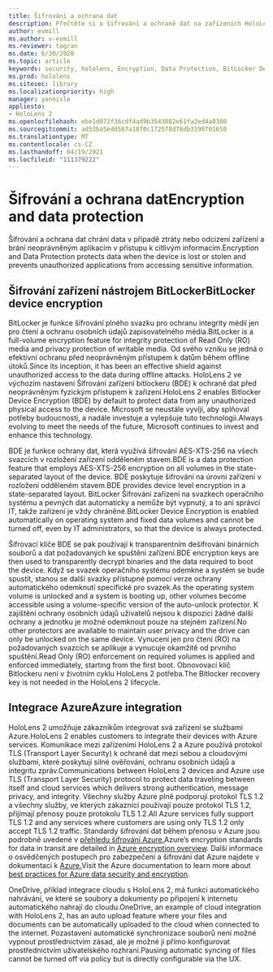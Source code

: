 ```yaml
---
title: Šifrování a ochrana dat
description: Přečtěte si o šifrování a ochraně dat na zařízeních HoloLens 2, včetně integrace BitLockeru a Azure.
author: evmill
ms.author: v-evmill
ms.reviewer: tagran
ms.date: 6/30/2020
ms.topic: article
keywords: security, hololens, Encryption, Data Protection, BitLocker Device, BitLocker, bitlocker, bitlocker encryption, azure integration,
ms.prod: hololens
ms.sitesec: library
ms.localizationpriority: high
manager: yannisle
appliesto:
- HoloLens 2
ms.openlocfilehash: ebe1d072f36cdf4ad9b3543882e61fa2ed4a0300
ms.sourcegitcommit: ad53ba5edd567a18f0c172578d78db3190701650
ms.translationtype: MT
ms.contentlocale: cs-CZ
ms.lasthandoff: 04/19/2021
ms.locfileid: "111379222"
---
```

# <a name="encryption-and-data-protection"></a><span data-ttu-id="2bcbe-104">Šifrování a ochrana dat</span><span class="sxs-lookup"><span data-stu-id="2bcbe-104">Encryption and data protection</span></span>

<span data-ttu-id="2bcbe-105">Šifrování a ochrana dat chrání data v případě ztráty nebo odcizení zařízení a brání neoprávněným aplikacím v přístupu k citlivým informacím.</span><span class="sxs-lookup"><span data-stu-id="2bcbe-105">Encryption and Data Protection protects data when the device is lost or stolen and prevents unauthorized applications from accessing sensitive information.</span></span>

## <a name="bitlocker-device-encryption"></a><span data-ttu-id="2bcbe-106">Šifrování zařízení nástrojem BitLocker</span><span class="sxs-lookup"><span data-stu-id="2bcbe-106">BitLocker device encryption</span></span>

<span data-ttu-id="2bcbe-107">BitLocker je funkce šifrování plného svazku pro ochranu integrity médií jen pro čtení a ochranu osobních údajů zapisovatelného média.</span><span class="sxs-lookup"><span data-stu-id="2bcbe-107">BitLocker is a full-volume encryption feature for integrity protection of Read Only (RO) media and privacy protection of writable media.</span></span>  <span data-ttu-id="2bcbe-108">Od svého vzniku se jedná o efektivní ochranu před neoprávněným přístupem k datům během offline útoků.</span><span class="sxs-lookup"><span data-stu-id="2bcbe-108">Since its inception, it has been an effective shield against unauthorized access to the data during offline attacks.</span></span> <span data-ttu-id="2bcbe-109">HoloLens 2 ve výchozím nastavení Šifrování zařízení bitlockeru (BDE) k ochraně dat před neoprávněným fyzickým přístupem k zařízení.</span><span class="sxs-lookup"><span data-stu-id="2bcbe-109">HoloLens 2 enables Bitlocker Device Encryption (BDE) by default to protect data from any unauthorized physical access to the device.</span></span> <span data-ttu-id="2bcbe-110">Microsoft se neustále vyvíjí, aby splňoval potřeby budoucnosti, a nadále investuje a vylepšuje tuto technologii.</span><span class="sxs-lookup"><span data-stu-id="2bcbe-110">Always evolving to meet the needs of the future, Microsoft continues to invest and enhance this technology.</span></span>

<span data-ttu-id="2bcbe-111">BDE je funkce ochrany dat, která využívá šifrování AES-XTS-256 na všech svazcích v rozložení zařízení odděleném stavem.</span><span class="sxs-lookup"><span data-stu-id="2bcbe-111">BDE is a data protection feature that employs AES-XTS-256 encryption on all volumes in the state-separated layout of the device.</span></span> <span data-ttu-id="2bcbe-112">BDE poskytuje šifrování na úrovni zařízení v rozložení odděleném stavem.</span><span class="sxs-lookup"><span data-stu-id="2bcbe-112">BDE provides device level encryption in a state-separated layout.</span></span> <span data-ttu-id="2bcbe-113">BitLocker Šifrování zařízení na svazkech operačního systému a pevných dat automaticky a nemůže být vypnutý, a to ani správci IT, takže zařízení je vždy chráněné.</span><span class="sxs-lookup"><span data-stu-id="2bcbe-113">BitLocker Device Encryption is enabled automatically on operating system and fixed data volumes and cannot be turned off, even by IT administrators, so that the device is always protected.</span></span>

<span data-ttu-id="2bcbe-114">Šifrovací klíče BDE se pak používají k transparentním dešifrování binárních souborů a dat požadovaných ke spuštění zařízení.</span><span class="sxs-lookup"><span data-stu-id="2bcbe-114">BDE encryption keys are then used to transparently decrypt binaries and the data required to boot the device.</span></span> <span data-ttu-id="2bcbe-115">Když se svazek operačního systému odemkne a systém se bude spustit, stanou se další svazky přístupné pomocí verze ochrany automatického odemknutí specifické pro svazek.</span><span class="sxs-lookup"><span data-stu-id="2bcbe-115">As the operating system volume is unlocked and a system is booting up, other volumes become accessible using a volume-specific version of the auto-unlock protector.</span></span> <span data-ttu-id="2bcbe-116">K zajištění ochrany osobních údajů uživatelů nejsou k dispozici žádné další ochrany a jednotku je možné odemknout pouze na stejném zařízení.</span><span class="sxs-lookup"><span data-stu-id="2bcbe-116">No other protectors are available to maintain user privacy and the drive can only be unlocked on the same device.</span></span> <span data-ttu-id="2bcbe-117">Vynucení jen pro čtení (RO) na požadovaných svazcích se aplikuje a vynucuje okamžitě od prvního spuštění.</span><span class="sxs-lookup"><span data-stu-id="2bcbe-117">Read Only (RO) enforcement on required volumes is applied and enforced immediately, starting from the first boot.</span></span> <span data-ttu-id="2bcbe-118">Obnovovací klíč Bitlockeru není v životním cyklu HoloLens 2 potřeba.</span><span class="sxs-lookup"><span data-stu-id="2bcbe-118">The Bitlocker recovery key is not needed in the HoloLens 2 lifecycle.</span></span>

## <a name="azure-integration"></a><span data-ttu-id="2bcbe-119">Integrace Azure</span><span class="sxs-lookup"><span data-stu-id="2bcbe-119">Azure integration</span></span> 

<span data-ttu-id="2bcbe-120">HoloLens 2 umožňuje zákazníkům integrovat svá zařízení se službami Azure.</span><span class="sxs-lookup"><span data-stu-id="2bcbe-120">HoloLens 2 enables customers to integrate their devices with Azure services.</span></span> <span data-ttu-id="2bcbe-121">Komunikace mezi zařízeními HoloLens 2 a Azure používá protokol TLS (Transport Layer Security) k ochraně dat mezi sebou a cloudovými službami, které poskytují silné ověřování, ochranu osobních údajů a integritu zpráv.</span><span class="sxs-lookup"><span data-stu-id="2bcbe-121">Communications between HoloLens 2 devices and Azure use TLS (Transport Layer Security) protocol to protect data traveling between itself and cloud services which delivers strong authentication, message privacy, and integrity.</span></span> <span data-ttu-id="2bcbe-122">Všechny služby Azure plně podporují protokol TLS 1.2 a všechny služby, ve kterých zákazníci používají pouze protokol TLS 1.2, přijímají přenosy pouze protokolu TLS 1.2.</span><span class="sxs-lookup"><span data-stu-id="2bcbe-122">All Azure services fully support TLS 1.2 and any services where customers are using only TLS 1.2 only accept TLS 1.2 traffic.</span></span> <span data-ttu-id="2bcbe-123">Standardy šifrování dat během přenosu v Azure jsou podrobně uvedené v [přehledu šifrování Azure.](https://docs.microsoft.com/azure/security/fundamentals/encryption-overview)</span><span class="sxs-lookup"><span data-stu-id="2bcbe-123">Azure’s encryption standards for data in transit are detailed in [Azure encryption overview](https://docs.microsoft.com/azure/security/fundamentals/encryption-overview).</span></span> <span data-ttu-id="2bcbe-124">Další informace o osvědčených postupech pro zabezpečení a šifrování dat Azure najdete v dokumentaci k [Azure.](https://docs.microsoft.com/azure/security/fundamentals/data-encryption-best-practices)</span><span class="sxs-lookup"><span data-stu-id="2bcbe-124">Visit the Azure documentation to learn more about [best practices for Azure data security and encryption](https://docs.microsoft.com/azure/security/fundamentals/data-encryption-best-practices).</span></span> 

<span data-ttu-id="2bcbe-125">OneDrive, příklad integrace cloudu s HoloLens 2, má funkci automatického nahrávání, ve které se soubory a dokumenty po připojení k internetu automatického nahrají do cloudu.</span><span class="sxs-lookup"><span data-stu-id="2bcbe-125">OneDrive, an example of cloud integration with HoloLens 2, has an auto upload feature where your files and documents can be automatically uploaded to the cloud when connected to the internet.</span></span> <span data-ttu-id="2bcbe-126">Pozastavení automatické synchronizace souborů není možné vypnout prostřednictvím zásad, ale je možné ji přímo konfigurovat prostřednictvím uživatelského rozhraní.</span><span class="sxs-lookup"><span data-stu-id="2bcbe-126">Pausing automatic syncing of files cannot be turned off via policy but is directly configurable via the UX.</span></span> 
